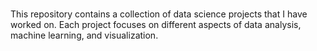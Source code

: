 # 

This repository contains a collection of data science projects that I have worked on. Each project focuses on different aspects of data analysis, machine learning, and visualization.
